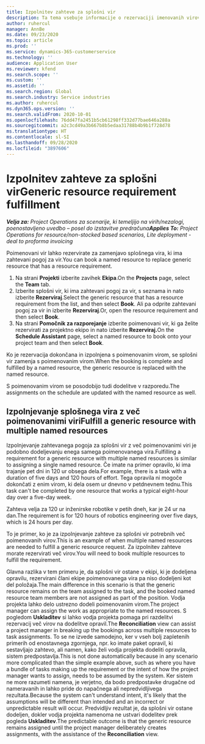 ```yaml
---
title: Izpolnitev zahteve za splošni vir
description: Ta tema vsebuje informacije o rezervaciji imenovanih virov za zahtevo za splošni vir.
author: ruhercul
manager: AnnBe
ms.date: 09/23/2020
ms.topic: article
ms.prod: ''
ms.service: dynamics-365-customerservice
ms.technology: ''
audience: Application User
ms.reviewer: kfend
ms.search.scope: ''
ms.custom: ''
ms.assetid: ''
ms.search.region: Global
ms.search.industry: Service industries
ms.author: ruhercul
ms.dyn365.ops.version: ''
ms.search.validFrom: 2020-10-01
ms.openlocfilehash: 76dd47fa2451b5cb61298ff332d77bae646a288a
ms.sourcegitcommit: a2c3cd49a3b667b8b5edaa31788b4b9b1f728d78
ms.translationtype: HT
ms.contentlocale: sl-SI
ms.lasthandoff: 09/28/2020
ms.locfileid: "3897606"
---
```

# <a name="generic-resource-requirement-fulfillment"></a><span data-ttu-id="09325-103">Izpolnitev zahteve za splošni vir</span><span class="sxs-lookup"><span data-stu-id="09325-103">Generic resource requirement fulfillment</span></span>

<span data-ttu-id="09325-104">_**Velja za:** Project Operations za scenarije, ki temeljijo na virih/nezalogi, poenostavljeno uvedbo – posel do izstavitve predračuna_</span><span class="sxs-lookup"><span data-stu-id="09325-104">_**Applies To:** Project Operations for resource/non-stocked based scenarios, Lite deployment - deal to proforma invoicing_</span></span>

<span data-ttu-id="09325-105">Poimenovani vir lahko rezervirate za zamenjavo splošnega vira, ki ima zahtevani pogoj za vir.</span><span class="sxs-lookup"><span data-stu-id="09325-105">You can book a named resource to replace generic resource that has a resource requirement.</span></span>

1. <span data-ttu-id="09325-106">Na strani **Projekti** izberite zavihek **Ekipa**.</span><span class="sxs-lookup"><span data-stu-id="09325-106">On the **Projects** page, select the **Team** tab.</span></span>
2. <span data-ttu-id="09325-107">Izberite splošni vir, ki ima zahtevani pogoj za vir, s seznama in nato izberite **Rezerviraj**.</span><span class="sxs-lookup"><span data-stu-id="09325-107">Select the generic resource that has a resource requirement from the list, and then select **Book**.</span></span> <span data-ttu-id="09325-108">Ali pa odprite zahtevani pogoj za vir in izberite **Rezerviraj**.</span><span class="sxs-lookup"><span data-stu-id="09325-108">Or, open the resource requirement and then select **Book**.</span></span>
3. <span data-ttu-id="09325-109">Na strani **Pomočnik za razporejanje** izberite poimenovani vir, ki ga želite rezervirati za projektno ekipo in nato izberite **Rezerviraj.**</span><span class="sxs-lookup"><span data-stu-id="09325-109">On the **Schedule Assistant** page, select a named resource to book onto your project team and then select **Book**.</span></span>

<span data-ttu-id="09325-110">Ko je rezervacija dokončana in izpolnjena s poimenovanim virom, se splošni vir zamenja s poimenovanim virom.</span><span class="sxs-lookup"><span data-stu-id="09325-110">When the booking is complete and fulfilled by a named resource, the generic resource is replaced with the named resource.</span></span>

<span data-ttu-id="09325-111">S poimenovanim virom se posodobijo tudi dodelitve v razporedu.</span><span class="sxs-lookup"><span data-stu-id="09325-111">The assignments on the schedule are updated with the named resource as well.</span></span>

## <a name="fulfill-a-generic-resource-with-multiple-named-resources"></a><span data-ttu-id="09325-112">Izpolnjevanje splošnega vira z več poimenovanimi viri</span><span class="sxs-lookup"><span data-stu-id="09325-112">Fulfill a generic resource with multiple named resources</span></span>
<span data-ttu-id="09325-113">Izpolnjevanje zahtevanega pogoja za splošni vir z več poimenovanimi viri je podobno dodeljevanju enega samega poimenovanega vira.</span><span class="sxs-lookup"><span data-stu-id="09325-113">Fulfilling a requirement for a generic resource with multiple named resources is similar to assigning a single named resource.</span></span> <span data-ttu-id="09325-114">Če imate na primer opravilo, ki ima trajanje pet dni in 120 ur obsega dela.</span><span class="sxs-lookup"><span data-stu-id="09325-114">For example, there is a task with a duration of five days and 120 hours of effort.</span></span> <span data-ttu-id="09325-115">Tega opravila ni mogoče dokončati z enim virom, ki dela osem ur dnevno v petdnevnem tednu.</span><span class="sxs-lookup"><span data-stu-id="09325-115">This task can't be completed by one resource that works a typical eight-hour day over a five-day week.</span></span> 

<span data-ttu-id="09325-116">Zahteva velja za 120 ur inženirske robotike v petih dneh, kar je 24 ur na dan.</span><span class="sxs-lookup"><span data-stu-id="09325-116">The requirement is for 120 hours of robotics engineering over five days, which is 24 hours per day.</span></span>

<span data-ttu-id="09325-117">To je primer, ko je za izpolnjevanje zahteve za splošni vir potrebnih več poimenovanih virov.</span><span class="sxs-lookup"><span data-stu-id="09325-117">This is an example of when multiple named resources are needed to fulfill a generic resource request.</span></span> <span data-ttu-id="09325-118">Za izpolnitev zahteve morate rezervirati več virov.</span><span class="sxs-lookup"><span data-stu-id="09325-118">You will need to book multiple resources to fulfill the requirement.</span></span>

<span data-ttu-id="09325-119">Glavna razlika v tem primeru je, da splošni vir ostane v ekipi, ki je dodeljena opravilu, rezervirani člani ekipe poimenovanega vira pa niso dodeljeni kot del položaja.</span><span class="sxs-lookup"><span data-stu-id="09325-119">The main difference in this scenario is that the generic resource remains on the team assigned to the task, and the booked named resource team members are not assigned as part of the position.</span></span> <span data-ttu-id="09325-120">Vodja projekta lahko delo ustrezno dodeli poimenovanim virom.</span><span class="sxs-lookup"><span data-stu-id="09325-120">The project manager can assign the work as appropriate to the named resources.</span></span> <span data-ttu-id="09325-121">S pogledom **Uskladitev** si lahko vodja projekta pomaga pri razdelitvi rezervacij več virov na dodelitve opravil.</span><span class="sxs-lookup"><span data-stu-id="09325-121">The **Reconciliation** view can assist a project manager in breaking up the bookings across multiple resources to task assignments.</span></span> <span data-ttu-id="09325-122">To se ne izvede samodejno, ker v vseh bolj zapletenih primerih od enostavnega zgornjega, npr. ko imate paket opravil, ki sestavljajo zahtevo, ali namen, kako želi vodja projekta dodeliti opravila, sistem predpostavlja.</span><span class="sxs-lookup"><span data-stu-id="09325-122">This is not done automatically because in any scenario more complicated than the simple example above, such as where you have a bundle of tasks making up the requirement or the intent of how the project manager wants to assign, needs to be assumed by the system.</span></span> <span data-ttu-id="09325-123">Ker sistem ne more razumeti namena, je verjetno, da bodo predpostavke drugačne od nameravanih in lahko pride do napačnega ali nepredvidljivega rezultata.</span><span class="sxs-lookup"><span data-stu-id="09325-123">Because the system can't understand intent, it's likely that the assumptions will be different than intended and an incorrect or unpredictable result will occur.</span></span> <span data-ttu-id="09325-124">Predvidljiv rezultat je, da splošni vir ostane dodeljen, dokler vodja projekta namenoma ne ustvari dodelitev prek pogleda **Uskladitev**.</span><span class="sxs-lookup"><span data-stu-id="09325-124">The predictable outcome is that the generic resource remains assigned until the project manager deliberately creates assignments, with the assistance of the **Reconciliation** view.</span></span>


